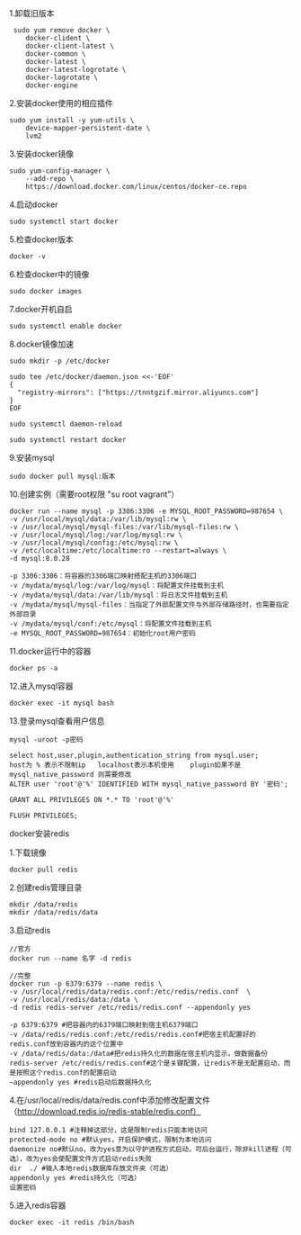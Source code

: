 1.卸载旧版本

```
 sudo yum remove docker \
	docker-clident \
    docker-client-latest \
    docker-common \
    docker-latest \
    docker-latest-logrotate \
    docker-logrotate \
    docker-engine
```

2.安装docker使用的相应插件

```
sudo yum install -y yum-utils \
	device-mapper-persistent-date \
	lvm2
```

3.安装docker镜像

```
sudo yum-config-manager \
	--add-repo \
	https://download.docker.com/linux/centos/docker-ce.repo
```

4.启动docker

```
sudo systemctl start docker
```

5.检查docker版本

```
docker -v
```

6.检查docker中的镜像

```
sudo docker images
```

7.docker开机自启

```
sudo systemctl enable docker
```

8.docker镜像加速

```
sudo mkdir -p /etc/docker

sudo tee /etc/docker/daemon.json <<-'EOF'
{
  "registry-mirrors": ["https://tnntgzif.mirror.aliyuncs.com"]
}
EOF

sudo systemctl daemon-reload

sudo systemctl restart docker
```

9.安装mysql

```
sudo docker pull mysql:版本
```

10.创建实例（需要root权限 "su root  vagrant"）

```
docker run --name mysql -p 3306:3306 -e MYSQL_ROOT_PASSWORD=987654 \
-v /usr/local/mysql/data:/var/lib/mysql:rw \
-v /usr/local/mysql/mysql-files:/var/lib/mysql-files:rw \
-v /usr/local/mysql/log:/var/log/mysql:rw \
-v /usr/local/mysql/config:/etc/mysql:rw \
-v /etc/localtime:/etc/localtime:ro --restart=always \
-d mysql:8.0.28

-p 3306:3306：将容器的3306端口映射搭配主机的3306端口
-v /mydata/mysql/log:/var/log/mysql：将配置文件挂载到主机
-v /mydata/mysql/data:/var/lib/mysql：将日志文件挂载到主机
-v /mydata/mysql/mysql-files：当指定了外部配置文件与外部存储路径时，也需要指定外部目录
-v /mydata/mysql/conf:/etc/mysql：将配置文件挂载到主机
-e MYSQL_ROOT_PASSWORD=987654：初始化root用户密码
```

11.docker运行中的容器

```
docker ps -a
```

12.进入mysql容器

```
docker exec -it mysql bash
```

13.登录mysql查看用户信息

```
mysql -uroot -p密码

select host,user,plugin,authentication_string from mysql.user;
host为 % 表示不限制ip   localhost表示本机使用    plugin如果不是mysql_native_password 则需要修改
ALTER user 'root'@'%' IDENTIFIED WITH mysql_native_password BY '密码';

GRANT ALL PRIVILEGES ON *.* TO 'root'@'%'

FLUSH PRIVILEGES;  
```





docker安装redis

1.下载镜像

```
docker pull redis
```

2.创建redis管理目录

```
mkdir /data/redis
mkdir /data/redis/data
```

3.启动redis

```
//官方
docker run --name 名字 -d redis

//完整
docker run -p 6379:6379 --name redis \
-v /usr/local/redis/data/redis.conf:/etc/redis/redis.conf  \
-v /usr/local/redis/data:/data \
-d redis redis-server /etc/redis/redis.conf --appendonly yes

-p 6379:6379 #把容器内的6379端口映射到宿主机6379端口
-v /data/redis/redis.conf:/etc/redis/redis.conf#把宿主机配置好的redis.conf放到容器内的这个位置中
-v /data/redis/data:/data#把redis持久化的数据在宿主机内显示，做数据备份
redis-server /etc/redis/redis.conf#这个是关键配置，让redis不是无配置启动，而是按照这个redis.conf的配置启动
–appendonly yes #redis启动后数据持久化
```

4.在/usr/local/redis/data/redis.conf中添加修改配置文件（http://download.redis.io/redis-stable/redis.conf）

```
bind 127.0.0.1 #注释掉这部分，这是限制redis只能本地访问
protected-mode no #默认yes，开启保护模式，限制为本地访问
daemonize no#默认no，改为yes意为以守护进程方式启动，可后台运行，除非kill进程（可选），改为yes会使配置文件方式启动redis失败
dir  ./ #输入本地redis数据库存放文件夹（可选）
appendonly yes #redis持久化（可选）
设置密码
```

5.进入redis容器

```
docker exec -it redis /bin/bash
```

